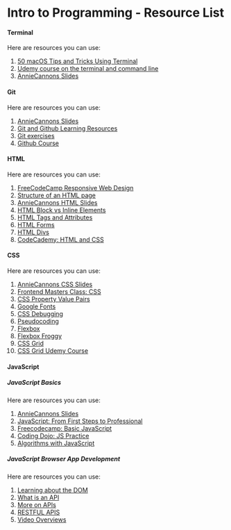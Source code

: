 # Intro to Programming - Resource List

#### Terminal

Here are resources you can use:

1. [50 macOS Tips and Tricks Using Terminal](https://www.youtube.com/watch?v=qOrlYzqXPa8)
2. [Udemy course on the terminal and command line](https://anniecannons.udemy.com/course/git-github-practical-guide/?isDefaultPlaying=#overview)
3. [AnnieCannons Slides](https://www.canva.com/design/DAFjRX-pO-A/GRdzEtU2DW23MtenMuKfrw/)

#### Git

Here are resources you can use:

1. [AnnieCannons Slides](https://www.canva.com/design/DAFl0KpjQzU/TkzQJROtboEZoeeW5Ykv_g/edit)
2. [Git and Github Learning Resources](https://docs.github.com/en/get-started/quickstart/git-and-github-learning-resources)
3. [Git exercises](https://coderefinery.github.io/git-intro/exercises/)
4. [Github Course](https://anniecannons.udemy.com/course/git-and-github-bootcamp/)

#### HTML

Here are resources you can use:

1. [FreeCodeCamp Responsive Web Design](https://www.freecodecamp.org/learn/2022/responsive-web-design/)
2. [Structure of an HTML page](https://www.youtube.com/watch?v=90kC1YLNF3U&feature=youtu.be)
3. [AnnieCannons HTML Slides](https://www.canva.com/design/DAFloBTAiWE/VvNgsHnApTDW_G4oqh4LJQ/edit)
4. [HTML Block vs Inline Elements](https://www.youtube.com/watch?v=XHjoohto2-w)
5. [HTML Tags and Attributes](https://www.youtube.com/watch?v=vNOyRZIkC7o)
6. [HTML Forms](https://www.youtube.com/watch?v=2O8pkybH6po)
7. [HTML Divs](https://www.youtube.com/watch?v=AxC1yzzPm5Q)
8. [CodeCademy: HTML and CSS](https://www.codecademy.com/catalog/language/html-css)

#### CSS

Here are resources you can use:

1. [AnnieCannons CSS Slides](https://www.canva.com/design/DAFnIubtXC8/iFIr3Uf4Hlv4Tp80z_JLGA/edit)
2. [Frontend Masters Class: CSS](https://frontendmasters.com/courses/getting-started-css/)
3. [CSS Property Value Pairs](https://www.youtube.com/watch?v=-GR52czEd-0)
4. [Google Fonts](https://www.youtube.com/watch?v=eLY5KSXcQ6c)
5. [CSS Debugging](https://www.youtube.com/watch?v=ndeClnyHSo8&feature=youtu.be)
6. [Pseudocoding](https://www.youtube.com/watch?v=Rg-fO7rDsds)
7. [Flexbox](https://www.youtube.com/watch?v=K74l26pE4YA)
8. [Flexbox Froggy](https://flexboxfroggy.com/)
9. [CSS Grid](https://www.youtube.com/watch?v=uuOXPWCh-6o)
10. [CSS Grid Udemy Course](https://anniecannons.udemy.com/course/css-grid/learn/lecture/7943488#overview)

#### JavaScript

##### JavaScript Basics

Here are resources you can use:

1. [AnnieCannons Slides](https://www.canva.com/design/DAFpLgVyDB0/320DKN-frgCEf1f7RAm7cg/edit)
2. [JavaScript: From First Steps to Professional](https://frontendmasters.com/courses/javascript-first-steps/)
3. [Freecodecamp: Basic JavaScript](https://www.freecodecamp.org/learn/javascript-algorithms-and-data-structures/)
4. [Coding Dojo: JS Practice](https://algorithm.codingdojo.com/)
5. [Algorithms with JavaScript](https://frontendmasters.com/courses/practical-algorithms/)

##### JavaScript Browser App Development

Here are resources you can use:

1. [Learning about the DOM](https://anniecannons.udemy.com/course/build-interactive-websites-1/)
2. [What is an API](https://www.youtube.com/watch?v=Rha1_St_9kw)
3. [More on APIs](https://www.ibm.com/topics/rest-apis)
4. [RESTFUL APIS](https://www.youtube.com/watch?v=7YcW25PHnAA)
5. [Video Overviews](https://docs.google.com/document/d/1uzAOfnqKt_tnuI7kWHu5Sc_jMtlzuP1EeMmN0enhSuY/)